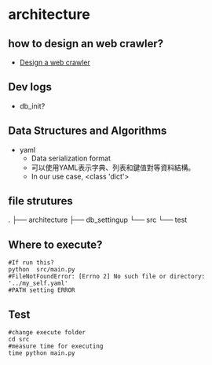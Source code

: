 # architecture

## how to design an web crawler?

* [Design a web crawler](https://github.com/donnemartin/system-design-primer/blob/master/solutions/system_design/web_crawler/README.md)

## Dev logs

* db_init?

## Data Structures and Algorithms

* yaml
    * Data serialization format
    * 可以使用YAML表示字典、列表和鍵值對等資料結構。
    * In our use case, <class 'dict'>

## file strutures

.
├── architecture
├── db_settingup
└── src
    └── test

## Where to execute?

```shell
#If run this?
python  src/main.py
#FileNotFoundError: [Errno 2] No such file or directory: '../my_self.yaml'
#PATH setting ERROR

```

## Test

```shell
#change execute folder
cd src
#measure time for executing
time python main.py

```